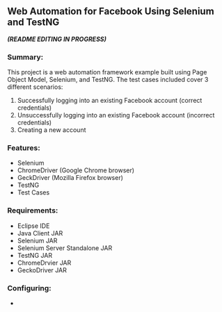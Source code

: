 ## Web Automation for Facebook Using Selenium and TestNG

**_(README EDITING IN PROGRESS)_**

### Summary:

This project is a web automation framework example built using Page Object Model, Selenium, and TestNG. The test cases included cover 3 different scenarios:
1. Successfully logging into an existing Facebook account (correct credentials)
2. Unsuccessfully logging into an existing Facebook account (incorrect credentials) 
3. Creating a new account


### Features:

- Selenium 
- ChromeDriver (Google Chrome browser)
- GeckDriver (Mozilla Firefox browser)
- TestNG
- Test Cases


### Requirements:

- Eclipse IDE
- Java Client JAR
- Selenium JAR
- Selenium Server Standalone JAR
- TestNG JAR
- ChromeDrvier JAR
- GeckoDriver JAR


### Configuring:

-


